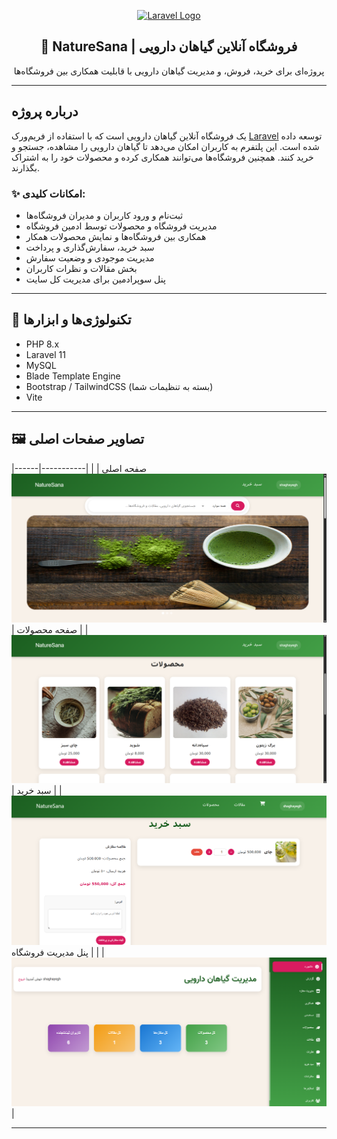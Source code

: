 <p align="center">
    <a href="#" target="_blank">
        <img src="https://raw.githubusercontent.com/laravel/art/master/logo-lockup/5%20SVG/2%20CMYK/1%20Full%20Color/laravel-logolockup-cmyk-red.svg" width="300" alt="Laravel Logo">
    </a>
</p>

<h2 align="center">🌿 NatureSana | فروشگاه آنلاین گیاهان دارویی</h2>

<p align="center">
    پروژه‌ای برای خرید، فروش، و مدیریت گیاهان دارویی با قابلیت همکاری بین فروشگاه‌ها
</p>

---

## درباره پروژه

 یک فروشگاه آنلاین گیاهان دارویی است که با استفاده از فریم‌ورک [Laravel](https://laravel.com) توسعه داده شده است. این پلتفرم به کاربران امکان می‌دهد تا گیاهان دارویی را مشاهده، جستجو و خرید کنند. همچنین فروشگاه‌ها می‌توانند همکاری کرده و محصولات خود را به اشتراک بگذارند.

### ✨ امکانات کلیدی:

- ثبت‌نام و ورود کاربران و مدیران فروشگاه‌ها
- مدیریت فروشگاه و محصولات توسط ادمین فروشگاه
- همکاری بین فروشگاه‌ها و نمایش محصولات همکار
- سبد خرید، سفارش‌گذاری و پرداخت
- مدیریت موجودی و وضعیت سفارش
- بخش مقالات و نظرات کاربران
- پنل سوپرادمین برای مدیریت کل سایت

---

## 🔧 تکنولوژی‌ها و ابزارها

- PHP 8.x
- Laravel 11
- MySQL
- Blade Template Engine
- Bootstrap / TailwindCSS (بسته به تنظیمات شما)
- Vite

---

## 🖼️ تصاویر صفحات اصلی



|------|-----------|
| صفحه اصلی | ![صفحه اصلی](screenshots/homepage.png) |
| صفحه محصولات | ![محصولات](screenshots/products.png) |
| سبد خرید | ![سبد خرید](screenshots/cart.png) |
| پنل مدیریت فروشگاه | ![پنل فروشگاه](screenshots/store-admin.png) |


---


